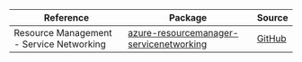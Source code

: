 | Reference | Package | Source |
|---|---|---|
|Resource Management - Service Networking|[azure-resourcemanager-servicenetworking](https://repo1.maven.org/maven2/com/azure/resourcemanager/azure-resourcemanager-servicenetworking)|[GitHub](https://github.com/Azure/azure-sdk-for-java/blob/main/sdk/servicenetworking/azure-resourcemanager-servicenetworking)|
